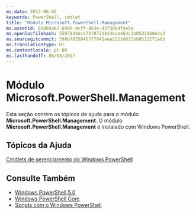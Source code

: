 ```yaml
---
ms.date: 2017-06-05
keywords: PowerShell, cmdlet
title: "Módulo Microsoft.PowerShell.Management"
ms.assetid: 03d69ab7-89d8-4cff-863e-d5f3864fee5a
ms.openlocfilehash: 5597844ec475f872d814bce464c2b05d2988e4a2
ms.sourcegitcommit: 598b7835046577841aea2211d613bb8513271a8b
ms.translationtype: HT
ms.contentlocale: pt-BR
ms.lasthandoff: 06/08/2017
---
```

# <a name="microsoftpowershellmanagement-module"></a>Módulo Microsoft.PowerShell.Management
Esta seção contém os tópicos de ajuda para o módulo **Microsoft.PowerShell.Management**. O módulo **Microsoft.PowerShell.Management** é instalado com Windows PowerShell.

## <a name="help-topics"></a>Tópicos da Ajuda
[Cmdlets de gerenciamento do Windows PowerShell](http://go.microsoft.com/fwlink/?LinkID=245862)

## <a name="see-also"></a>Consulte Também
- [Windows PowerShell 5.0](Windows-PowerShell-5.0.md)
- [Windows PowerShell Core](https://technet.microsoft.com/en-us/library/4b75f1e4-f327-48f3-92ab-bf5435094d41)
- [Scripts com o Windows PowerShell](../../getting-started/fundamental/Scripting-with-Windows-PowerShell.md)

